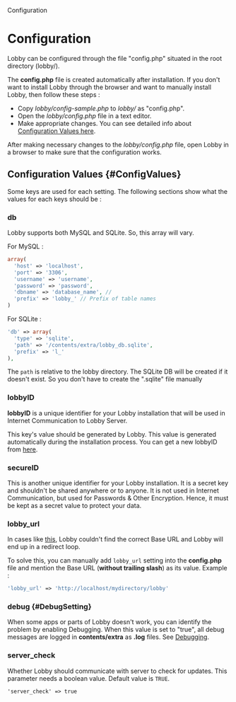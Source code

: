 Configuration

# Configuration

Lobby can be configured through the file "config.php" situated in the root directory (lobby/).

The **config.php** file is created automatically after installation. If you don't want to install Lobby through the browser and want to manually install Lobby, then follow these steps :

* Copy *lobby/config-sample.php* to *lobby/* as "config.php".
* Open the *lobby/config.php* file in a text editor.
* Make appropriate changes. You can see detailed info about [Configuration Values here](#ConfigValues).

After making necessary changes to the *lobby/config.php* file, open Lobby in a browser to make sure that the configuration works.

## Configuration Values {#ConfigValues}

Some keys are used for each setting. The following sections show what the values for each keys should be :

### db

Lobby supports both MySQL and SQLite. So, this array will vary.

For MySQL :

```php
array(
  'host' => 'localhost',
  'port' => '3306',
  'username' => 'username',
  'password' => 'password',
  'dbname' => 'database_name', // 
  'prefix' => 'lobby_' // Prefix of table names
)
```

For SQLite :

```php
'db' => array(
  'type' => 'sqlite',
  'path' => '/contents/extra/lobby_db.sqlite',
  'prefix' => 'l_'
),
```

The `path` is relative to the lobby directory. The SQLite DB will be created if it doesn't exist. So you don't have to create the ".sqlite" file manually

### lobbyID

**lobbyID** is a unique identifier for your Lobby installation that will be used in Internet Communication to Lobby Server.

This key's value should be generated by Lobby. This value is generated automatically during the installation process. You can get a new lobbyID from [here](/api/lobby-installation-id).

### secureID

This is another unique identifier for your Lobby installation. It is a secret key and shouldn't be shared anywhere or to anyone. It is not used in Internet Communication, but used for Passwords & Other Encryption. Hence, it must be kept as a secret value to protect your data.

### lobby_url

In cases like [this](http://subinsb.com/lobby#comment-2254238753), Lobby couldn't find the correct Base URL and Lobby will end up in a redirect loop.

To solve this, you can manually add `lobby_url` setting into the **config.php** file and mention the Base URL (**without trailing slash**) as its value. Example :

```php
'lobby_url' => 'http://localhost/mydirectory/lobby'
```

### debug {#DebugSetting}

When some apps or parts of Lobby doesn't work, you can identify the problem by enabling Debugging. When this value is set to "true", all debug messages are logged in **contents/extra** as **.log** files. See [Debugging](/docs/dev/debug).

### server_check

Whether Lobby should communicate with server to check for updates. This parameter needs a boolean value. Default value is `TRUE`.

```
'server_check' => true
